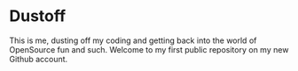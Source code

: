 # Dustoff
This is me, dusting off my coding and getting back into the world of OpenSource fun and such. Welcome to my first public repository on my new Github account. 
